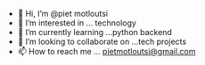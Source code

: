 - 👋 Hi, I’m @piet motloutsi
- 👀 I’m interested in ... technology
- 🌱 I’m currently learning ...python backend
- 💞️ I’m looking to collaborate on ...tech projects
- 📫 How to reach me ... pietmotloutsi@gmail.com

<!---
Matola99/Matola99 is a ✨ special ✨ repository because its `README.md` (this file) appears on your GitHub profile.
You can click the Preview link to take a look at your changes.
--->
